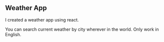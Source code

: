 ## Weather App
I created a weather app using react.

You can search current weather by city wherever in the world. Only work in English.